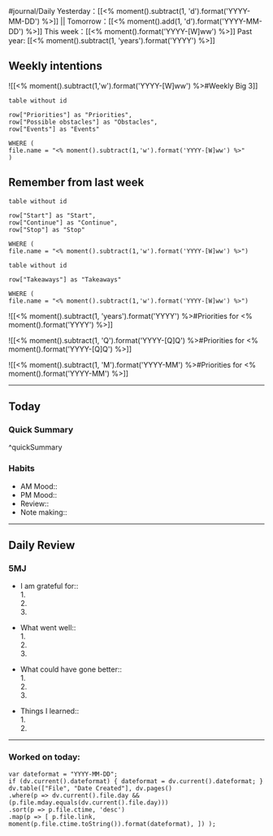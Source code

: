 #journal/Daily 
Yesterday：[[<% moment().subtract(1, 'd').format('YYYY-MM-DD') %>]] || Tomorrow：[[<% moment().add(1, 'd').format('YYYY-MM-DD') %>]]
This week：[[<% moment().format('YYYY-[W]ww') %>]] 
Past year: [[<% moment().subtract(1, 'years').format('YYYY') %>]]

## Weekly intentions

![[<% moment().subtract(1,'w').format('YYYY-[W]ww') %>#Weekly Big 3]]

```dataview
table without id

row["Priorities"] as "Priorities",
row["Possible obstacles"] as "Obstacles",
row["Events"] as "Events"

WHERE (
file.name = "<% moment().subtract(1,'w').format('YYYY-[W]ww') %>"
)
```

## Remember from last week
```dataview
table without id

row["Start"] as "Start",
row["Continue"] as "Continue",
row["Stop"] as "Stop"

WHERE (
file.name = "<% moment().subtract(1,'w').format('YYYY-[W]ww') %>")
```

```dataview
table without id

row["Takeaways"] as "Takeaways"

WHERE (
file.name = "<% moment().subtract(1,'w').format('YYYY-[W]ww') %>")
```

![[<% moment().subtract(1, 'years').format('YYYY') %>#Priorities for <% moment().format('YYYY') %>]]

![[<% moment().subtract(1, 'Q').format('YYYY-[Q]Q') %>#Priorities for <% moment().format('YYYY-[Q]Q') %>]]

![[<% moment().subtract(1, 'M').format('YYYY-MM') %>#Priorities for <% moment().format('YYYY-MM') %>]]


---

## Today
### Quick Summary

^quickSummary

### Habits
- AM Mood:: 
- PM Mood:: 
- Review:: 
- Note making:: 

---
## Daily Review
### 5MJ
- I am grateful for::<br>1. <br>2. <br>3. 

- What went well::<br>1. <br>2. <br>3. 

- What could have gone better::<br>1. <br>2. <br>3. 

- Things I learned:: <br>1. <br>2. 

---
### Worked on today:
```dataviewjs 
var dateformat = "YYYY-MM-DD"; 
if (dv.current().dateformat) { dateformat = dv.current().dateformat; } 
dv.table(["File", "Date Created"], dv.pages() 
.where(p => dv.current().file.day && (p.file.mday.equals(dv.current().file.day))) 
.sort(p => p.file.ctime, 'desc') 
.map(p => [ p.file.link,  moment(p.file.ctime.toString()).format(dateformat), ]) );
```




